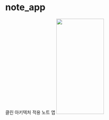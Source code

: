# note_app
클린 아키텍처 적용 노트 앱
<img src="https://user-images.githubusercontent.com/103499251/209265254-6459d69d-089f-47d1-9dad-7c3bc01f75ba.gif" width="150" height="300"/>
